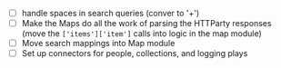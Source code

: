 - [ ] handle spaces in search queries (conver to '+')
- [ ] Make the Maps do all the work of parsing the HTTParty responses (move the `['items']['item']` calls into logic in the map module)
- [ ] Move search mappings into Map module
- [ ] Set up connectors for people, collections, and logging plays
